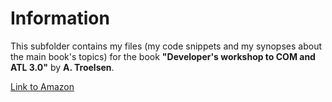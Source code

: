 # Information
This subfolder contains my files (my code snippets and my synopses about the main book's topics) 
for the book  **"Developer's workshop to COM and ATL 3.0"** by **A. Troelsen**.

[Link to Amazon](https://www.amazon.com/Developers-Workshop-COM-ATL-3-0/dp/1556227043)
